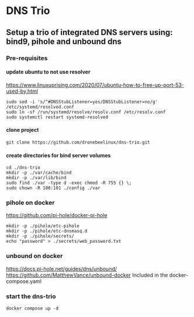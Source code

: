 # DNS Trio
## Setup a trio of integrated DNS servers using: bind9, pihole and unbound dns
### Pre-requisites
#### update ubuntu to not use resolver
https://www.linuxuprising.com/2020/07/ubuntu-how-to-free-up-port-53-used-by.html
```
sudo sed -i 's/^#DNSStubListener=yes/DNSStubListener=no/g' /etc/systemd/resolved.conf
sudo ln -sf /run/systemd/resolve/resolv.conf /etc/resolv.conf
sudo systemctl restart systemd-resolved
```
#### clone project
```
git clone https://github.com/dronebeelinux/dns-trio.git
```
#### create directories for bind server volumes
```
cd ./dns-trio
mkdir -p ./var/cache/bind
mkdir -p ./var/lib/bind
sudo find ./var -type d -exec chmod -R 755 {} \;
sudo chown -R 100:101 ./config ./var
```
### pihole on docker
https://github.com/pi-hole/docker-pi-hole
```
mkdir -p ./pihole/etc-pihole
mkdir -p ./pihole/etc-dnsmasq.d
mkdir -p ./pihole/secrets/
echo "password" > ./secrets/web_password.txt
```
### unbound on docker
https://docs.pi-hole.net/guides/dns/unbound/
https://github.com/MatthewVance/unbound-docker
Included in the docker-compose.yaml
### start the dns-trio
```
docker compose up -d
```